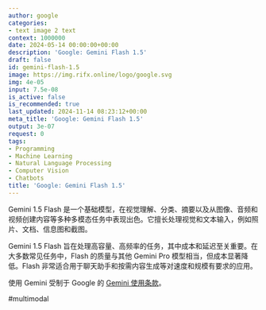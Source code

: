 ```yaml
---
author: google
categories:
- text image 2 text
context: 1000000
date: 2024-05-14 00:00:00+00:00
description: 'Google: Gemini Flash 1.5'
draft: false
id: gemini-flash-1.5
image: https://img.rifx.online/logo/google.svg
img: 4e-05
input: 7.5e-08
is_active: false
is_recommended: true
last_updated: 2024-11-14 08:23:12+00:00
meta_title: 'Google: Gemini Flash 1.5'
output: 3e-07
request: 0
tags:
- Programming
- Machine Learning
- Natural Language Processing
- Computer Vision
- Chatbots
title: 'Google: Gemini Flash 1.5'
---
```







Gemini 1.5 Flash 是一个基础模型，在视觉理解、分类、摘要以及从图像、音频和视频创建内容等多种多模态任务中表现出色。它擅长处理视觉和文本输入，例如照片、文档、信息图和截图。

Gemini 1.5 Flash 旨在处理高容量、高频率的任务，其中成本和延迟至关重要。在大多数常见任务中，Flash 的质量与其他 Gemini Pro 模型相当，但成本显著降低。Flash 非常适合用于聊天助手和按需内容生成等对速度和规模有要求的应用。

使用 Gemini 受制于 Google 的 [Gemini 使用条款](https://ai.google.dev/terms)。

#multimodal

